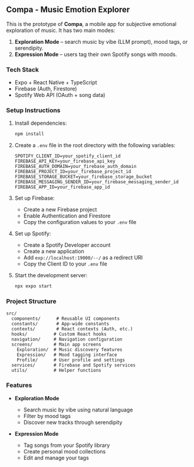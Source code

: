 ## Compa - Music Emotion Explorer

This is the prototype of **Compa**, a mobile app for subjective emotional exploration of music. It has two main modes:

1. **Exploration Mode** – search music by vibe (LLM prompt), mood tags, or serendipity.
2. **Expression Mode** – users tag their own Spotify songs with moods.

### Tech Stack

- Expo + React Native + TypeScript
- Firebase (Auth, Firestore)
- Spotify Web API (OAuth + song data)

### Setup Instructions

1. Install dependencies:

   ```bash
   npm install
   ```

2. Create a `.env` file in the root directory with the following variables:

   ```
   SPOTIFY_CLIENT_ID=your_spotify_client_id
   FIREBASE_API_KEY=your_firebase_api_key
   FIREBASE_AUTH_DOMAIN=your_firebase_auth_domain
   FIREBASE_PROJECT_ID=your_firebase_project_id
   FIREBASE_STORAGE_BUCKET=your_firebase_storage_bucket
   FIREBASE_MESSAGING_SENDER_ID=your_firebase_messaging_sender_id
   FIREBASE_APP_ID=your_firebase_app_id
   ```

3. Set up Firebase:

   - Create a new Firebase project
   - Enable Authentication and Firestore
   - Copy the configuration values to your `.env` file

4. Set up Spotify:

   - Create a Spotify Developer account
   - Create a new application
   - Add `exp://localhost:19000/--/` as a redirect URI
   - Copy the Client ID to your `.env` file

5. Start the development server:
   ```bash
   npx expo start
   ```

### Project Structure

```
src/
  components/      # Reusable UI components
  constants/       # App-wide constants
  contexts/        # React contexts (Auth, etc.)
  hooks/          # Custom React hooks
  navigation/     # Navigation configuration
  screens/        # Main app screens
    Exploration/  # Music discovery features
    Expression/   # Mood tagging interface
    Profile/      # User profile and settings
  services/       # Firebase and Spotify services
  utils/          # Helper functions
```

### Features

- **Exploration Mode**

  - Search music by vibe using natural language
  - Filter by mood tags
  - Discover new tracks through serendipity

- **Expression Mode**
  - Tag songs from your Spotify library
  - Create personal mood collections
  - Edit and manage your tags
